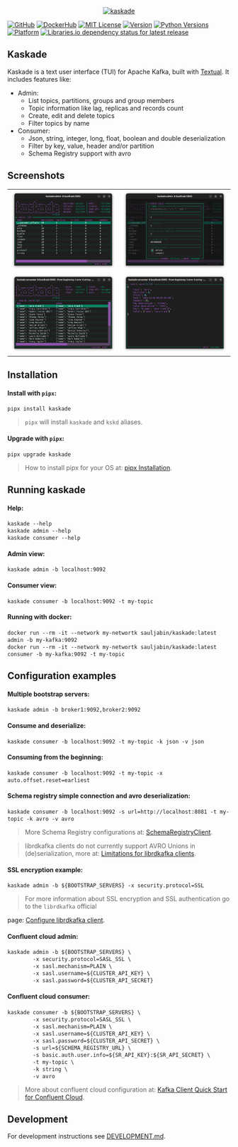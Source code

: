 <p align="center">
<a href="https://github.com/sauljabin/kaskade"><img alt="kaskade" width="400" src="https://raw.githubusercontent.com/sauljabin/kaskade/main/screenshots/banner.png"></a>
</p>

<a href="https://github.com/sauljabin/kaskade"><img alt="GitHub" src="https://img.shields.io/badge/-github-blueviolet?logo=github&logoColor=white"></a>
<a href="https://hub.docker.com/r/sauljabin/kaskade"><img alt="DockerHub" src="https://img.shields.io/badge/-docker-blue?logo=docker&logoColor=white"></a>
<a href="https://github.com/sauljabin/kaskade/blob/main/LICENSE"><img alt="MIT License" src="https://img.shields.io/github/license/sauljabin/kaskade"></a>
<a href="https://pypi.org/project/kaskade"><img alt="Version" src="https://img.shields.io/pypi/v/kaskade?label=latest"></a>
<a href="https://pypi.org/project/kaskade"><img alt="Python Versions" src="https://img.shields.io/pypi/pyversions/kaskade?label=python"></a>
<a href="https://pypi.org/project/kaskade"><img alt="Platform" src="https://img.shields.io/badge/os-linux%20%7C%20macos-blue"></a>
<a href="https://libraries.io/pypi/kaskade"><img alt="Libraries.io dependency status for latest release" src="https://img.shields.io/librariesio/release/pypi/kaskade"></a>

## Kaskade

Kaskade is a text user interface (TUI) for Apache Kafka, built with [Textual](https://github.com/Textualize/textual).
It includes features like:

- Admin:
    - List topics, partitions, groups and group members
    - Topic information like lag, replicas and records count
    - Create, edit and delete topics
    - Filter topics by name
- Consumer:
    - Json, string, integer, long, float, boolean and double deserialization
    - Filter by key, value, header and/or partition
    - Schema Registry support with avro

## Screenshots

<table>
<tr>
<td>
<img alt="kaskade" src="https://raw.githubusercontent.com/sauljabin/kaskade/main/screenshots/admin.png">
</td>
<td>
<img alt="kaskade" src="https://raw.githubusercontent.com/sauljabin/kaskade/main/screenshots/create-topic.png">
</td>
</tr>
<tr>
<td>
<img alt="kaskade" src="https://raw.githubusercontent.com/sauljabin/kaskade/main/screenshots/consumer.png">
</td>
<td>
<img alt="kaskade" src="https://raw.githubusercontent.com/sauljabin/kaskade/main/screenshots/record.png">
</td>
</tr>
</table>

## Installation

#### Install with `pipx`:

```shell
pipx install kaskade
```

> `pipx` will install `kaskade` and `kskd` aliases.

#### Upgrade with `pipx`:

```shell
pipx upgrade kaskade
```

> How to install pipx for your OS at: [pipx Installation](https://pipx.pypa.io/stable/installation/).

## Running kaskade

#### Help:

```shell
kaskade --help
kaskade admin --help
kaskade consumer --help
```

#### Admin view:

```shell
kaskade admin -b localhost:9092
```

#### Consumer view:

```shell
kaskade consumer -b localhost:9092 -t my-topic
```

#### Running with docker:

```shell
docker run --rm -it --network my-networtk sauljabin/kaskade:latest admin -b my-kafka:9092
docker run --rm -it --network my-networtk sauljabin/kaskade:latest consumer -b my-kafka:9092 -t my-topic
```

## Configuration examples

#### Multiple bootstrap servers:

```shell
kaskade admin -b broker1:9092,broker2:9092
```

#### Consume and deserialize:

```shell
kaskade consumer -b localhost:9092 -t my-topic -k json -v json
```

#### Consuming from the beginning:

```shell
kaskade consumer -b localhost:9092 -t my-topic -x auto.offset.reset=earliest
```

#### Schema registry simple connection and avro deserialization:

```shell
kaskade consumer -b localhost:9092 -s url=http://localhost:8081 -t my-topic -k avro -v avro
```

> More Schema Registry configurations
> at: [SchemaRegistryClient](https://docs.confluent.io/platform/current/clients/confluent-kafka-python/html/index.html#schemaregistry-client).

> librdkafka clients do not currently support AVRO Unions in (de)serialization, more
> at: [Limitations for librdkafka clients](https://docs.confluent.io/platform/current/schema-registry/fundamentals/serdes-develop/serdes-avro.html#limitations-for-librdkafka-clients).

#### SSL encryption example:

```shell
kaskade admin -b ${BOOTSTRAP_SERVERS} -x security.protocol=SSL
```

> For more information about SSL encryption and SSL authentication go
> to the `librdkafka` official
>
page: [Configure librdkafka client](https://github.com/edenhill/librdkafka/wiki/Using-SSL-with-librdkafka#configure-librdkafka-client).

#### Confluent cloud admin:

```shell
kaskade admin -b ${BOOTSTRAP_SERVERS} \
        -x security.protocol=SASL_SSL \
        -x sasl.mechanism=PLAIN \
        -x sasl.username=${CLUSTER_API_KEY} \
        -x sasl.password=${CLUSTER_API_SECRET}
```

#### Confluent cloud consumer:

```shell
kaskade consumer -b ${BOOTSTRAP_SERVERS} \
        -x security.protocol=SASL_SSL \
        -x sasl.mechanism=PLAIN \
        -x sasl.username=${CLUSTER_API_KEY} \
        -x sasl.password=${CLUSTER_API_SECRET} \
        -s url=${SCHEMA_REGISTRY_URL} \
        -s basic.auth.user.info=${SR_API_KEY}:${SR_API_SECRET} \
        -t my-topic \
        -k string \
        -v avro
```

> More about confluent cloud configuration
> at: [Kafka Client Quick Start for Confluent Cloud](https://docs.confluent.io/cloud/current/client-apps/config-client.html).

## Development

For development instructions see [DEVELOPMENT.md](DEVELOPMENT.md).
